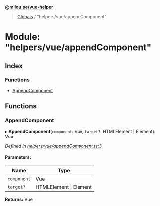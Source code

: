 **[@milou.se/vue-helper](../README.md)**

> [Globals](../globals.md) / "helpers/vue/appendComponent"

# Module: "helpers/vue/appendComponent"

## Index

### Functions

* [AppendComponent](_helpers_vue_appendcomponent_.md#appendcomponent)

## Functions

### AppendComponent

▸ **AppendComponent**(`component`: Vue, `target?`: HTMLElement \| Element): Vue

*Defined in [helpers/vue/appendComponent.ts:3](https://github.com/milou-se/milou-vue-helper/blob/75d6769/src/helpers/vue/appendComponent.ts#L3)*

#### Parameters:

Name | Type |
------ | ------ |
`component` | Vue |
`target?` | HTMLElement \| Element |

**Returns:** Vue
